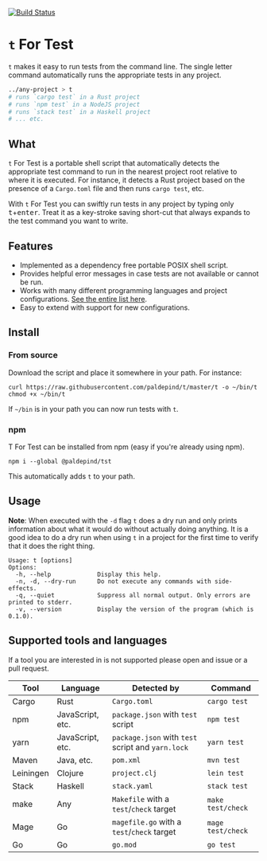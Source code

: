 [![Build Status](https://travis-ci.com/paldepind/tst.svg?branch=master)](https://travis-ci.com/paldepind/tst)

# `t` For Test

`t` makes it easy to run tests from the command line. The single letter command
automatically runs the appropriate tests in any project.

```sh
../any-project > t
# runs `cargo test` in a Rust project
# runs `npm test` in a NodeJS project
# runs `stack test` in a Haskell project
# ... etc.
```

## What

`t` For Test is a portable shell script that automatically detects the
appropriate test command to run in the nearest project root relative to where
it is executed. For instance, it detects a Rust project based on the presence
of a `Cargo.toml` file and then runs `cargo test`, etc.

With `t` For Test you can swiftly run tests in any project by typing only
<kbd>t</kbd>+<kbd>enter</kbd>. Treat it as a key-stroke saving short-cut that
always expands to the test command you want to write.

## Features

* Implemented as a dependency free portable POSIX shell script.
* Provides helpful error messages in case tests are not available or cannot be
  run.
* Works with many different programming languages and project configurations.
  [See the entire list here](#supported-tools-and-languages).
* Easy to extend with support for new configurations.

## Install

### From source

Download the script and place it somewhere in your path. For instance:

```
curl https://raw.githubusercontent.com/paldepind/t/master/t -o ~/bin/t
chmod +x ~/bin/t
```

If `~/bin` is in your path you can now run tests with `t`.

### npm

T For Test can be installed from npm (easy if you're already using npm).

```
npm i --global @paldepind/tst
```

This automatically adds `t` to your path.

## Usage

**Note**: When executed with the `-d` flag `t` does a dry run and only prints
information about what it would do without actually doing anything. It is a
good idea to do a dry run when using `t` in a project for the first time to
verify that it does the right thing.

```
Usage: t [options]
Options:
  -h, --help             Display this help.
  -n, -d, --dry-run      Do not execute any commands with side-effects.
  -q, --quiet            Suppress all normal output. Only errors are printed to stderr.
  -v, --version          Display the version of the program (which is 0.1.0).
```

## Supported tools and languages

If a tool you are interested in is not supported please open and issue or a
pull request.

| Tool      | Language         | Detected by                                       | Command           |
|-----------|------------------|---------------------------------------------------|-------------------|
| Cargo     | Rust             | `Cargo.toml`                                      | `cargo test`      |
| npm       | JavaScript, etc. | `package.json` with `test` script                 | `npm test`        |
| yarn      | JavaScript, etc. | `package.json` with `test` script and `yarn.lock` | `yarn test`       |
| Maven     | Java, etc.       | `pom.xml`                                         | `mvn test`        |
| Leiningen | Clojure          | `project.clj`                                     | `lein test`       |
| Stack     | Haskell          | `stack.yaml`                                      | `stack test`      |
| make      | Any              | `Makefile` with a `test`/`check` target           | `make test/check` |
| Mage      | Go               | `magefile.go` with a `test`/`check` target        | `mage test/check` |
| Go        | Go               | `go.mod`                                          | `go test`         |

